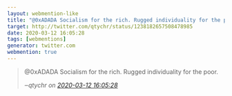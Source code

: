 ```yaml
---
layout: webmention-like
title: "@0xADADA Socialism for the rich. Rugged individuality for the poor."
target: http://twitter.com/qtychr/status/1238182657508478985
date: 2020-03-12 16:05:28
tags: [webmentions]
generator: twitter.com
webmention: true
---
```


<blockquote class="external-citation">
  <p>
    @0xADADA Socialism for the rich. Rugged individuality for the poor.
  </p>
  <cite>‒<span class="p-author p-name">qtychr</span>
    on
    <a href="http://twitter.com/qtychr/status/1238182657508478985" rel="external nofollow" target="_blank">2020-03-12 16:05:28</a>
  </cite>
</blockquote>
